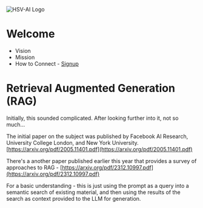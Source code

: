 ![HSV-AI Logo](https://hsv.ai/wp-content/uploads/2022/03/logo_v11_2022.png)

# Welcome

- Vision
- Mission
- How to Connect - [Signup](https://hsv.ai/subscribe)

# Retrieval Augmented Generation (RAG)

Initially, this sounded complicated. After looking further into it, not so much...

The initial paper on the subject was published by Facebook AI Research, University College London, and New York University. [https://arxiv.org/pdf/2005.11401.pdf](https://arxiv.org/pdf/2005.11401.pdf)

There's a another paper published earlier this year that provides a survey of approaches to RAG - [https://arxiv.org/pdf/2312.10997.pdf](https://arxiv.org/pdf/2312.10997.pdf)

For a basic understanding - this is just using the prompt as a query into a semantic search of existing material, and then using the results of the search as context provided to the LLM for generation.

